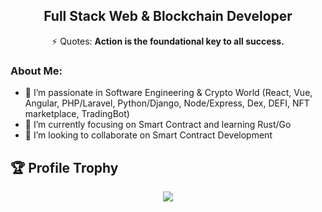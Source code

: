 <h2 align="center">Full Stack Web & Blockchain Developer</h2>
<div align="center">⚡ Quotes: <strong>Action is the foundational key to all success.</strong></div>

### About Me:

- 👀 I’m passionate in Software Engineering & Crypto World (React, Vue, Angular, PHP/Laravel, Python/Django, Node/Express, Dex, DEFI, NFT marketplace, TradingBot)
- 💫 I’m currently focusing on Smart Contract and learning Rust/Go
- 💞️ I’m looking to collaborate on Smart Contract Development

## 🏆 Profile Trophy

<p align="center">
  <a href="https://github.com/3mp8r3">
    <img src="https://github-profile-trophy.vercel.app/?username=3mp8r3&row=1&column=7&no-bg=true&margin-w=42"/>
  </a>
</p>

